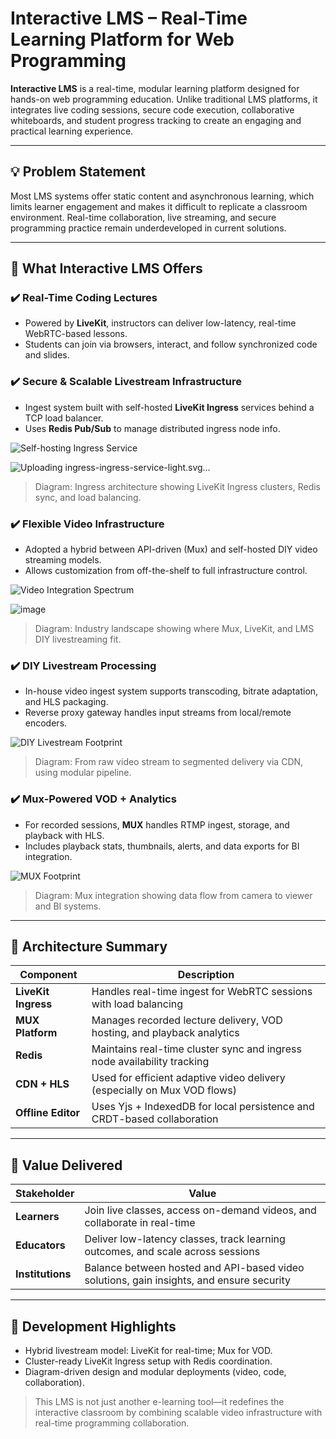 # Interactive LMS – Real-Time Learning Platform for Web Programming

**Interactive LMS** is a real-time, modular learning platform designed for hands-on web programming education. Unlike traditional LMS platforms, it integrates live coding sessions, secure code execution, collaborative whiteboards, and student progress tracking to create an engaging and practical learning experience.

---

## 💡 Problem Statement

Most LMS systems offer static content and asynchronous learning, which limits learner engagement and makes it difficult to replicate a classroom environment. Real-time collaboration, live streaming, and secure programming practice remain underdeveloped in current solutions.

---

## 🚀 What Interactive LMS Offers

### ✔️ Real-Time Coding Lectures

* Powered by **LiveKit**, instructors can deliver low-latency, real-time WebRTC-based lessons.
* Students can join via browsers, interact, and follow synchronized code and slides.

### ✔️ Secure & Scalable Livestream Infrastructure

* Ingest system built with self-hosted **LiveKit Ingress** services behind a TCP load balancer.
* Uses **Redis Pub/Sub** to manage distributed ingress node info.

![Self-hosting Ingress Service](https://github.com/user-attachments/assets/0e3ac494-b418-47e4-96fb-d885c2f9d069)

![Uploading ingress-ingress-service-light.svg…]()


> Diagram: Ingress architecture showing LiveKit Ingress clusters, Redis sync, and load balancing.

### ✔️ Flexible Video Infrastructure

* Adopted a hybrid between API-driven (Mux) and self-hosted DIY video streaming models.
* Allows customization from off-the-shelf to full infrastructure control.

![Video Integration Spectrum](https://github.com/user-attachments/assets/dcf53f1f-2efa-4b41-ab45-0f905af971ce)

![image](https://github.com/user-attachments/assets/49146097-b336-42c0-9a6e-9e82cf0de534)

> Diagram: Industry landscape showing where Mux, LiveKit, and LMS DIY livestreaming fit.

### ✔️ DIY Livestream Processing

* In-house video ingest system supports transcoding, bitrate adaptation, and HLS packaging.
* Reverse proxy gateway handles input streams from local/remote encoders.

![DIY Livestream Footprint](https://github.com/user-attachments/assets/1bc78bab-5d6e-44b2-bc95-eafa7865fdc7)


> Diagram: From raw video stream to segmented delivery via CDN, using modular pipeline.

### ✔️ Mux-Powered VOD + Analytics

* For recorded sessions, **MUX** handles RTMP ingest, storage, and playback with HLS.
* Includes playback stats, thumbnails, alerts, and data exports for BI integration.


![MUX Footprint](https://github.com/user-attachments/assets/883cfad8-4e56-4338-9461-ebdbc007d4ed)


> Diagram: Mux integration showing data flow from camera to viewer and BI systems.

---

## 🧱 Architecture Summary

| Component           | Description                                                              |
| ------------------- | ------------------------------------------------------------------------ |
| **LiveKit Ingress** | Handles real-time ingest for WebRTC sessions with load balancing         |
| **MUX Platform**    | Manages recorded lecture delivery, VOD hosting, and playback analytics   |
| **Redis**           | Maintains real-time cluster sync and ingress node availability tracking  |
| **CDN + HLS**       | Used for efficient adaptive video delivery (especially on Mux VOD flows) |
| **Offline Editor**  | Uses Yjs + IndexedDB for local persistence and CRDT-based collaboration  |

---

## 🏫 Value Delivered

| Stakeholder      | Value                                                                                    |
| ---------------- | ---------------------------------------------------------------------------------------- |
| **Learners**     | Join live classes, access on-demand videos, and collaborate in real-time                 |
| **Educators**    | Deliver low-latency classes, track learning outcomes, and scale across sessions          |
| **Institutions** | Balance between hosted and API-based video solutions, gain insights, and ensure security |

---

## 🔧 Development Highlights

* Hybrid livestream model: LiveKit for real-time; Mux for VOD.
* Cluster-ready LiveKit Ingress setup with Redis coordination.
* Diagram-driven design and modular deployments (video, code, collaboration).

> This LMS is not just another e-learning tool—it redefines the interactive classroom by combining scalable video infrastructure with real-time programming collaboration.
